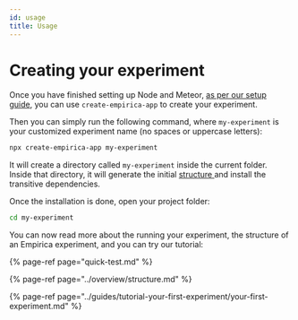 ```yaml
---
id: usage
title: Usage
---
```


# Creating your experiment

Once you have finished setting up Node and Meteor, [as per our setup guide](setup/), you can use `create-empirica-app` to create your experiment.

Then you can simply run the following command, where `my-experiment` is your customized experiment name \(no spaces or uppercase letters\):

```bash
npx create-empirica-app my-experiment
```

It will create a directory called `my-experiment` inside the current folder.  
Inside that directory, it will generate the initial [structure ](../overview/structure.md)and install the transitive dependencies.

Once the installation is done, open your project folder:

```bash
cd my-experiment
```

You can now read more about the running your experiment, the structure of an Empirica experiment, and you can try our tutorial:

{% page-ref page="quick-test.md" %}

{% page-ref page="../overview/structure.md" %}

{% page-ref page="../guides/tutorial-your-first-experiment/your-first-experiment.md" %}



